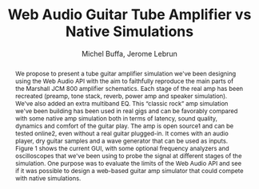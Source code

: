 --- 
  title: "Web Audio Guitar Tube Amplifier vs Native Simulations" 
  abstract: "We propose to present a tube guitar amplifier simulation we've been designing using the Web Audio API with the aim to faithfully reproduce the main parts of the Marshall JCM 800 amplifier schematics. Each stage of the real amp has been recreated (preamp, tone stack, reverb, power amp and speaker simulation). We've also added an extra multiband EQ. This “classic rock” amp simulation we've been building has been used in real gigs and can be favorably compared with some native amp simulation both in terms of latency, sound quality, dynamics and comfort of the guitar play. The amp is open source1 and can be tested online2, even without a real guitar plugged-in. It comes with an audio player, dry guitar samples and a wave generator that can be used as inputs. Figure 1 shows the current GUI, with some optional frequency analyzers and oscilloscopes that we've been using to probe the signal at different stages of the simulation. One purpose was to evaluate the limits of the Web Audio API and see if it was possible to design a web-based guitar amp simulator that could compete with native simulations." 
  address: "London" 
  author: "Michel Buffa, Jerome Lebrun" 
  booktitle: "Proceedings of the International Web Audio Conference" 
  editor: "Florian Thalmann, Sebastian Ewert" 
  month: "Proceedings of the International Web Audio Conference"
  pages: "2--4" 
  publisher: "Queen Mary University of London" 
  series: "WAC '17"
  type: "Demo"  
  year: "2017" 
  id: "2017_EA_27" 
  tags: year2017
  media: none 
  pdflink: /_data/papers/pdf/2017/2017_27.pdf
  ISSN: 2663-5844
---